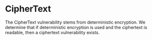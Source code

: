 # CipherText

The CipherText vulnerability stems from deterministic encryption. We determine that if deterministic encryption is used and the ciphertext is readable, then a ciphertext vulnerability exists.